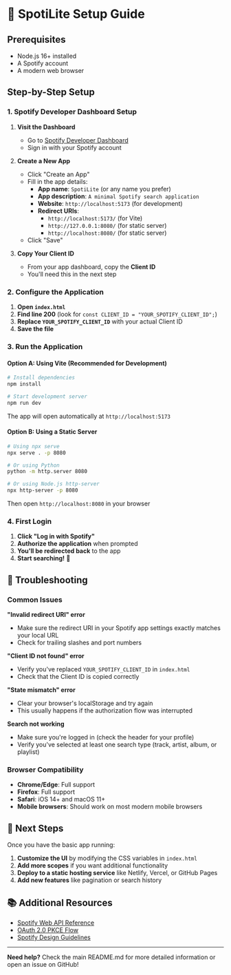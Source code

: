 # 🚀 SpotiLite Setup Guide

## Prerequisites

- Node.js 16+ installed
- A Spotify account
- A modern web browser

## Step-by-Step Setup

### 1. Spotify Developer Dashboard Setup

1. **Visit the Dashboard**
   - Go to [Spotify Developer Dashboard](https://developer.spotify.com/dashboard)
   - Sign in with your Spotify account

2. **Create a New App**
   - Click "Create an App"
   - Fill in the app details:
     - **App name**: `SpotiLite` (or any name you prefer)
     - **App description**: `A minimal Spotify search application`
     - **Website**: `http://localhost:5173` (for development)
     - **Redirect URIs**: 
       - `http://localhost:5173/` (for Vite)
       - `http://127.0.0.1:8080/` (for static server)
       - `http://localhost:8080/` (for static server)
   - Click "Save"

3. **Copy Your Client ID**
   - From your app dashboard, copy the **Client ID**
   - You'll need this in the next step

### 2. Configure the Application

1. **Open `index.html`**
2. **Find line 200** (look for `const CLIENT_ID = "YOUR_SPOTIFY_CLIENT_ID";`)
3. **Replace `YOUR_SPOTIFY_CLIENT_ID`** with your actual Client ID
4. **Save the file**

### 3. Run the Application

#### Option A: Using Vite (Recommended for Development)

```bash
# Install dependencies
npm install

# Start development server
npm run dev
```

The app will open automatically at `http://localhost:5173`

#### Option B: Using a Static Server

```bash
# Using npx serve
npx serve . -p 8080

# Or using Python
python -m http.server 8080

# Or using Node.js http-server
npx http-server -p 8080
```

Then open `http://localhost:8080` in your browser

### 4. First Login

1. **Click "Log in with Spotify"**
2. **Authorize the application** when prompted
3. **You'll be redirected back** to the app
4. **Start searching!** 🎵

## 🔧 Troubleshooting

### Common Issues

**"Invalid redirect URI" error**
- Make sure the redirect URI in your Spotify app settings exactly matches your local URL
- Check for trailing slashes and port numbers

**"Client ID not found" error**
- Verify you've replaced `YOUR_SPOTIFY_CLIENT_ID` in `index.html`
- Check that the Client ID is copied correctly

**"State mismatch" error**
- Clear your browser's localStorage and try again
- This usually happens if the authorization flow was interrupted

**Search not working**
- Make sure you're logged in (check the header for your profile)
- Verify you've selected at least one search type (track, artist, album, or playlist)

### Browser Compatibility

- **Chrome/Edge**: Full support
- **Firefox**: Full support
- **Safari**: iOS 14+ and macOS 11+
- **Mobile browsers**: Should work on most modern mobile browsers

## 🎯 Next Steps

Once you have the basic app running:

1. **Customize the UI** by modifying the CSS variables in `index.html`
2. **Add more scopes** if you want additional functionality
3. **Deploy to a static hosting service** like Netlify, Vercel, or GitHub Pages
4. **Add new features** like pagination or search history

## 📚 Additional Resources

- [Spotify Web API Reference](https://developer.spotify.com/documentation/web-api/reference)
- [OAuth 2.0 PKCE Flow](https://developer.spotify.com/documentation/general/guides/authorization-guide/#authorization-code-flow-with-proof-key-for-code-exchange-pkce)
- [Spotify Design Guidelines](https://developer.spotify.com/documentation/design)

---

**Need help?** Check the main README.md for more detailed information or open an issue on GitHub!
